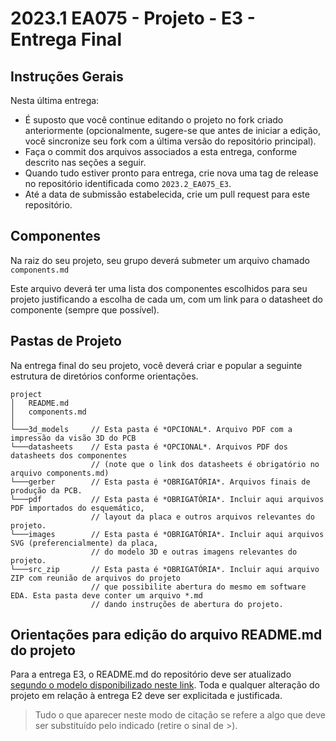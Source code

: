 # 2023.1 EA075 - Projeto - E3 - Entrega Final

## Instruções Gerais

Nesta última entrega:
 * É suposto que você continue editando o projeto no fork criado anteriormente (opcionalmente, sugere-se que antes de iniciar a edição, você sincronize seu fork com a última versão do repositório principal).
 * Faça o commit dos arquivos associados a esta entrega, conforme descrito nas seções a seguir.
 * Quando tudo estiver pronto para entrega, crie nova uma tag de release no repositório identificada como `2023.2_EA075_E3`.
 * Até a data de submissão estabelecida, crie um pull request para este repositório.

## Componentes
Na raiz do seu projeto, seu grupo deverá submeter um arquivo chamado `components.md`

Este arquivo deverá ter uma lista dos componentes escolhidos para seu projeto justificando a escolha de cada um, com um link para o datasheet do componente (sempre que possível).

## Pastas de Projeto

Na entrega final do seu projeto, você deverá criar e popular a seguinte estrutura de diretórios conforme orientações.
```
project
│   README.md
│   components.md   
│
└───3d_models     // Esta pasta é *OPCIONAL*. Arquivo PDF com a impressão da visão 3D do PCB
└───datasheets    // Esta pasta é *OPCIONAL*. Arquivos PDF dos datasheets dos componentes 
                  // (note que o link dos datasheets é obrigatório no arquivo components.md)
└───gerber        // Esta pasta é *OBRIGATÓRIA*. Arquivos finais de produção da PCB.
└───pdf           // Esta pasta é *OBRIGATÓRIA*. Incluir aqui arquivos PDF importados do esquemático, 
                  // layout da placa e outros arquivos relevantes do projeto.
└───images        // Esta pasta é *OBRIGATÓRIA*. Incluir aqui arquivos SVG (preferencialmente) da placa, 
                  // do modelo 3D e outras imagens relevantes do projeto.
└───src_zip       // Esta pasta é *OBRIGATÓRIA*. Incluir aqui arquivo ZIP com reunião de arquivos do projeto 
                  // que possibilite abertura do mesmo em software EDA. Esta pasta deve conter um arquivo *.md 
                  // dando instruções de abertura do projeto. 

```

## Orientações para edição do arquivo README.md do projeto

Para a entrega E3, o README.md do repositório deve ser atualizado [segundo o modelo disponibilizado neste link](https://github.com/teaching-FEEC/ea075-2023.2/blob/main/templates/ea075-E3-template.md). Toda e qualquer alteração do projeto em relação à entrega E2 deve ser explicitada e justificada.

> Tudo o que aparecer neste modo de citação se refere a algo que deve ser substituído pelo indicado (retire o sinal de >). 
